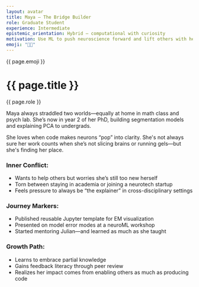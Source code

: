 ```yaml
---
layout: avatar
title: Maya – The Bridge Builder
role: Graduate Student
experience: Intermediate
epistemic_orientation: Hybrid – computational with curiosity
motivation: Use ML to push neuroscience forward and lift others with her
emoji: "🧑‍🔬"
---
```


<div class="main-content">
<div class="hero hero-spaced hero-rounded">
  <div class="hero-content">
    <div class="avatar-header">
      <div class="avatar-icon">{{ page.emoji }}</div>
      <div>
        <h1>{{ page.title }}</h1>
        <p class="hero-subtitle">{{ page.role }}</p>
      </div>
    </div>
  </div>
</div>

Maya always straddled two worlds—equally at home in math class and psych lab. She’s now in year 2 of her PhD, building segmentation models and explaining PCA to undergrads.

She loves when code makes neurons “pop” into clarity. She's not always sure her work counts when she’s not slicing brains or running gels—but she's finding her place.

### Inner Conflict:
- Wants to help others but worries she’s still too new herself
- Torn between staying in academia or joining a neurotech startup
- Feels pressure to always be “the explainer” in cross-disciplinary settings

### Journey Markers:
- Published reusable Jupyter template for EM visualization
- Presented on model error modes at a neuroML workshop
- Started mentoring Julian—and learned as much as she taught

### Growth Path:
- Learns to embrace partial knowledge
- Gains feedback literacy through peer review
- Realizes her impact comes from enabling others as much as producing code
</div>
